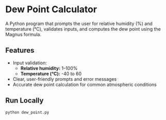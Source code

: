 # Dew Point Calculator 

A Python program that prompts the user for relative humidity (%) and temperature (°C), validates inputs, and computes the dew point using the Magnus formula.

## Features
- Input validation:
  - **Relative humidity:** 1–100%
  - **Temperature (°C):** -40 to 60
- Clear, user-friendly prompts and error messages
- Accurate dew point calculation for common atmospheric conditions

## Run Locally
```bash
python dew_point.py

